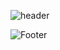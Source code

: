 ![header](https://capsule-render.vercel.app/api?type=waving&color=#6667AB&height=300&section=header)




![Footer](https://capsule-render.vercel.app/api?type=waving&color=#6667AB&height=300&section=footer)
